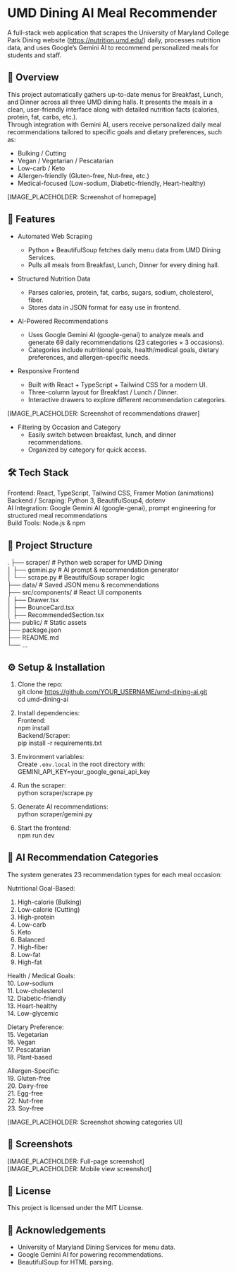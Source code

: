 # UMD Dining AI Meal Recommender

A full-stack web application that scrapes the University of Maryland College Park Dining website (https://nutrition.umd.edu/) daily, processes nutrition data, and uses Google’s Gemini AI to recommend personalized meals for students and staff.

## 📖 Overview

This project automatically gathers up-to-date menus for Breakfast, Lunch, and Dinner across all three UMD dining halls. It presents the meals in a clean, user-friendly interface along with detailed nutrition facts (calories, protein, fat, carbs, etc.).  
Through integration with Gemini AI, users receive personalized daily meal recommendations tailored to specific goals and dietary preferences, such as:

- Bulking / Cutting
- Vegan / Vegetarian / Pescatarian
- Low-carb / Keto
- Allergen-friendly (Gluten-free, Nut-free, etc.)
- Medical-focused (Low-sodium, Diabetic-friendly, Heart-healthy)

[IMAGE_PLACEHOLDER: Screenshot of homepage]

## 🚀 Features

- Automated Web Scraping  
  - Python + BeautifulSoup fetches daily menu data from UMD Dining Services.
  - Pulls all meals from Breakfast, Lunch, Dinner for every dining hall.

- Structured Nutrition Data  
  - Parses calories, protein, fat, carbs, sugars, sodium, cholesterol, fiber.
  - Stores data in JSON format for easy use in frontend.

- AI-Powered Recommendations  
  - Uses Google Gemini AI (google-genai) to analyze meals and generate 69 daily recommendations (23 categories × 3 occasions).
  - Categories include nutritional goals, health/medical goals, dietary preferences, and allergen-specific needs.

- Responsive Frontend  
  - Built with React + TypeScript + Tailwind CSS for a modern UI.
  - Three-column layout for Breakfast / Lunch / Dinner.
  - Interactive drawers to explore different recommendation categories.

[IMAGE_PLACEHOLDER: Screenshot of recommendations drawer]

- Filtering by Occasion and Category  
  - Easily switch between breakfast, lunch, and dinner recommendations.
  - Organized by category for quick access.

## 🛠️ Tech Stack

Frontend: React, TypeScript, Tailwind CSS, Framer Motion (animations)  
Backend / Scraping: Python 3, BeautifulSoup4, dotenv  
AI Integration: Google Gemini AI (google-genai), prompt engineering for structured meal recommendations  
Build Tools: Node.js & npm  

## 📂 Project Structure

.
├── scraper/                # Python web scraper for UMD Dining  
│   ├── gemini.py            # AI prompt & recommendation generator  
│   └── scrape.py            # BeautifulSoup scraper logic  
├── data/                    # Saved JSON menu & recommendations  
├── src/components/          # React UI components  
│   ├── Drawer.tsx  
│   ├── BounceCard.tsx  
│   ├── RecommendedSection.tsx  
├── public/                  # Static assets  
├── package.json  
├── README.md  
└── ...

## ⚙️ Setup & Installation

1. Clone the repo:  
git clone https://github.com/YOUR_USERNAME/umd-dining-ai.git  
cd umd-dining-ai  

2. Install dependencies:  
Frontend:  
npm install  
Backend/Scraper:  
pip install -r requirements.txt  

3. Environment variables:  
Create `.env.local` in the root directory with:  
GEMINI_API_KEY=your_google_genai_api_key  

4. Run the scraper:  
python scraper/scrape.py  

5. Generate AI recommendations:  
python scraper/gemini.py  

6. Start the frontend:  
npm run dev  

## 🧠 AI Recommendation Categories

The system generates 23 recommendation types for each meal occasion:

Nutritional Goal-Based:  
1. High-calorie (Bulking)  
2. Low-calorie (Cutting)  
3. High-protein  
4. Low-carb  
5. Keto  
6. Balanced  
7. High-fiber  
8. Low-fat  
9. High-fat  

Health / Medical Goals:  
10. Low-sodium  
11. Low-cholesterol  
12. Diabetic-friendly  
13. Heart-healthy  
14. Low-glycemic  

Dietary Preference:  
15. Vegetarian  
16. Vegan  
17. Pescatarian  
18. Plant-based  

Allergen-Specific:  
19. Gluten-free  
20. Dairy-free  
21. Egg-free  
22. Nut-free  
23. Soy-free  

[IMAGE_PLACEHOLDER: Screenshot showing categories UI]

## 📸 Screenshots

[IMAGE_PLACEHOLDER: Full-page screenshot]  
[IMAGE_PLACEHOLDER: Mobile view screenshot]  

## 🧾 License
This project is licensed under the MIT License.

## 🙌 Acknowledgements
- University of Maryland Dining Services for menu data.
- Google Gemini AI for powering recommendations.
- BeautifulSoup for HTML parsing.
